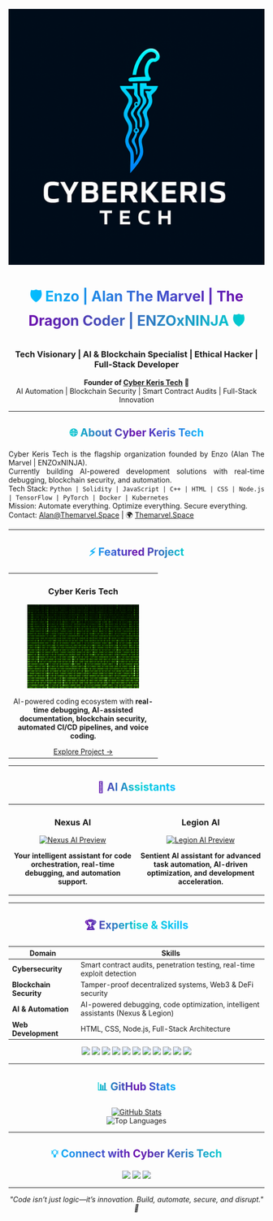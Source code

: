 <!-- ========================== -->
<!--    ENZOxNINJA FLAGSHIP PORTFOLIO README -->
<!-- ========================== -->

<p align="center">
  <img src="ChatGPT Image Sep 28, 2025, 06_52_22 PM.png" alt="Cyber Keris Tech Banner" width="800"/>
</p>

# <p align="center"><span style="background: linear-gradient(90deg, #00BFFF, #6A0DAD, #00CED1); -webkit-background-clip: text; color: transparent;">🛡️ Enzo | Alan The Marvel | The Dragon Coder | ENZOxNINJA 🛡️</span></p>
### <p align="center">Tech Visionary | AI & Blockchain Specialist | Ethical Hacker | Full-Stack Developer</p>

<p align="center">
<strong>Founder of <a href="https://Themarvel.Space">Cyber Keris Tech</a> 🚀</strong><br>
AI Automation | Blockchain Security | Smart Contract Audits | Full-Stack Innovation
</p>

---

## <p align="center"><span style="background: linear-gradient(90deg,#00CED1,#6A0DAD,#00BFFF);-webkit-background-clip:text;color:transparent;">🌐 About Cyber Keris Tech</span></p>

<p align="justify">
Cyber Keris Tech is the flagship organization founded by Enzo (Alan The Marvel | ENZOxNINJA).<br>
Currently building AI-powered development solutions with real-time debugging, blockchain security, and automation.<br>
Tech Stack: <code>Python | Solidity | JavaScript | C++ | HTML | CSS | Node.js | TensorFlow | PyTorch | Docker | Kubernetes</code><br>
Mission: Automate everything. Optimize everything. Secure everything.<br>
Contact: <a href="mailto:Alan@Themarvel.Space">Alan@Themarvel.Space</a> | 🌍 <a href="https://Themarvel.Space">Themarvel.Space</a>
</p>

---

## <p align="center"><span style="background: linear-gradient(90deg,#00BFFF,#6A0DAD,#00CED1);-webkit-background-clip:text;color:transparent;">⚡ Featured Project</span></p>

<div align="center">

<table>
<tr>
<td align="center" width="280px">
  <h3>Cyber Keris Tech</h3>
  <a href="https://Themarvel.Space">
    <img src="195-1950897_matrix-code-animation-gif-free-animated-background-binary.gif" width="220" alt="Cyber Keris Tech Preview"/>
  </a>
  <p>AI-powered coding ecosystem with <strong>real-time debugging, AI-assisted documentation, blockchain security, automated CI/CD pipelines, and voice coding.</strong></p>
  <a href="https://Themarvel.Space">Explore Project →</a>
</td>
</tr>
</table>

</div>

---

## <p align="center"><span style="background: linear-gradient(90deg,#6A0DAD,#00CED1,#00BFFF);-webkit-background-clip:text;color:transparent;">🤖 AI Assistants</span></p>

<div align="center">

<table>
<tr>
<td align="center" width="280px">
  <h3>Nexus AI</h3>
  <a href="https://Themarvel.Space">
    <img src="https://media.giphy.com/media/26gR0lQ9SVeeq9QvG/giphy.gif" width="220" alt="Nexus AI Preview"/>
  </a>
  <p><strong>Your intelligent assistant for code orchestration, real-time debugging, and automation support.</strong></p>
</td>
<td align="center" width="280px">
  <h3>Legion AI</h3>
  <a href="https://Themarvel.Space">
    <img src="https://media.giphy.com/media/l41lFw057lAJQMwg0/giphy.gif" width="220" alt="Legion AI Preview"/>
  </a>
  <p><strong>Sentient AI assistant for advanced task automation, AI-driven optimization, and development acceleration.</strong></p>
</td>
</tr>
</table>

</div>

---

## <p align="center"><span style="background: linear-gradient(90deg,#6A0DAD,#00CED1,#00BFFF);-webkit-background-clip:text;color:transparent;">🏆 Expertise & Skills</span></p>

<div align="center">

| Domain | Skills |
|--------|--------|
| **Cybersecurity** | Smart contract audits, penetration testing, real-time exploit detection |
| **Blockchain Security** | Tamper-proof decentralized systems, Web3 & DeFi security |
| **AI & Automation** | AI-powered debugging, code optimization, intelligent assistants (Nexus & Legion) |
| **Web Development** | HTML, CSS, Node.js, Full-Stack Architecture |

</div>

<p align="center">
<img src="https://img.shields.io/badge/Python-3776AB?style=for-the-badge&logo=python&logoColor=white">
<img src="https://img.shields.io/badge/Solidity-363636?style=for-the-badge&logo=solidity&logoColor=white">
<img src="https://img.shields.io/badge/JavaScript-F7DF1E?style=for-the-badge&logo=javascript&logoColor=black">
<img src="https://img.shields.io/badge/C++-00599C?style=for-the-badge&logo=c%2B%2B&logoColor=white">
<img src="https://img.shields.io/badge/HTML-E34F26?style=for-the-badge&logo=html5&logoColor=white">
<img src="https://img.shields.io/badge/CSS-1572B6?style=for-the-badge&logo=css3&logoColor=white">
<img src="https://img.shields.io/badge/Node.js-339933?style=for-the-badge&logo=node.js&logoColor=white">
<img src="https://img.shields.io/badge/TensorFlow-FF6F00?style=for-the-badge&logo=tensorflow&logoColor=white">
<img src="https://img.shields.io/badge/PyTorch-EE4C2C?style=for-the-badge&logo=pytorch&logoColor=white">
<img src="https://img.shields.io/badge/Docker-2496ED?style=for-the-badge&logo=docker&logoColor=white">
<img src="https://img.shields.io/badge/Kubernetes-326CE5?style=for-the-badge&logo=kubernetes&logoColor=white">
</p>

---

## <p align="center"><span style="background: linear-gradient(90deg,#00CED1,#6A0DAD,#00BFFF);-webkit-background-clip:text;color:transparent;">📊 GitHub Stats</span></p>

<div align="center">

[![GitHub Stats](https://github-readme-stats.vercel.app/api?username=ENZOxNINJA&show_icons=true&theme=radical&count_private=true)](https://github.com/ENZOxNINJA)  
![Top Languages](https://github-readme-stats.vercel.app/api/top-langs/?username=ENZOxNINJA&layout=compact&theme=radical)

</div>

---

## <p align="center"><span style="background: linear-gradient(90deg,#00BFFF,#6A0DAD,#00CED1);-webkit-background-clip:text;color:transparent;">💡 Connect with Cyber Keris Tech</span></p>

<div align="center">
<a href="https://Themarvel.Space"><img src="https://img.shields.io/badge/Website-Themarvel.Space-blue?style=for-the-badge&logo=internet-explorer&logoColor=white"></a>
<a href="https://github.com/ENZOxNINJA"><img src="https://img.shields.io/badge/GitHub-ENZOxNINJA-black?style=for-the-badge&logo=github&logoColor=white"></a>
<a href="mailto:Alan@Themarvel.Space"><img src="https://img.shields.io/badge/Email-Alan@Themarvel.Space-red?style=for-the-badge&logo=gmail&logoColor=white"></a>
</div>

---

<p align="center">
<em>"Code isn’t just logic—it’s innovation. Build, automate, secure, and disrupt." 🚀</em>
</p>
